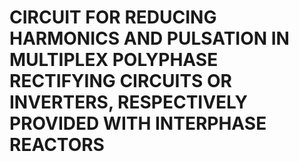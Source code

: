 # CIRCUIT FOR REDUCING HARMONICS AND PULSATION IN MULTIPLEX POLYPHASE RECTIFYING CIRCUITS OR INVERTERS, RESPECTIVELY PROVIDED WITH INTERPHASE REACTORS